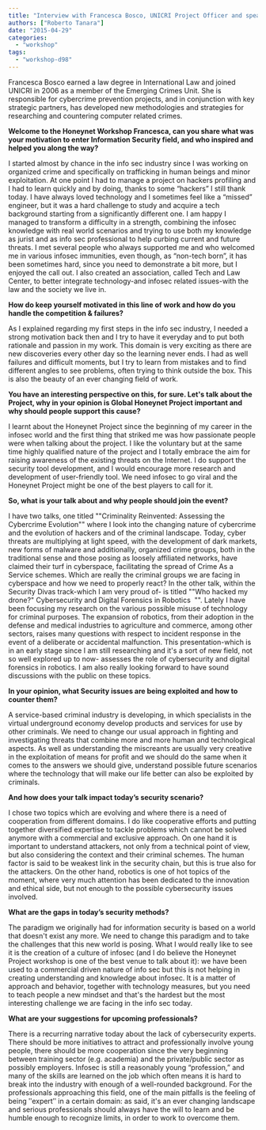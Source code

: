 ```yaml
---
title: "Interview with Francesca Bosco, UNICRI Project Officer and speaker at the Honeynet Workshop 2015"
authors: ["Roberto Tanara"]
date: "2015-04-29"
categories: 
  - "workshop"
tags: 
  - "workshop-d98"
---
```


Francesca Bosco earned a law degree in International Law and joined UNICRI in 2006 as a member of the Emerging Crimes Unit. She is responsible for cybercrime prevention projects, and in conjunction with key strategic partners, has developed new methodologies and strategies for researching and countering computer related crimes.

  

**Welcome to the Honeynet Workshop Francesca, can you share what was your motivation to enter Information Security field, and who inspired and helped you along the way?**

  

I started almost by chance in the info sec industry since I was working on organized crime and specifically on trafficking in human beings and minor exploitation. At one point I had to manage a project on hackers profiling and I had to learn quickly and by doing, thanks to some “hackers” I still thank today. I have always loved technology and I sometimes feel like a “missed” engineer, but it was a hard challenge to study and acquire a tech background starting from a significantly different one. I am happy I managed to transform a difficulty in a strength, combining the infosec knowledge with real world scenarios and trying to use both my knowledge as jurist and as info sec professional to help curbing current and future threats. I met several people who always supported me and who welcomed me in various infosec immunities, even though, as “non-tech born”, it has been sometimes hard, since you need to demonstrate a bit more, but I enjoyed the call out. I also created an association, called Tech and Law Center, to better integrate technology-and infosec related issues-with the law and the society we live in.

  

**How do keep yourself motivated in this line of work and how do you handle the competition & failures?**

  

As I explained regarding my first steps in the info sec industry, I needed a strong motivation back then and I try to have it everyday and to put both rationale and passion in my work. This domain is very exciting as there are new discoveries every other day so the learning never ends. I had as well failures and difficult moments, but I try to learn from mistakes and to find different angles to see problems, often trying to think outside the box. This is also the beauty of an ever changing field of work.

  

**You have an interesting perspective on this, for sure. Let's talk about the Project, why in your opinion is Global Honeynet Project important and why should people support this cause?**

  

I learnt about the Honeynet Project since the beginning of my career in the infosec world and the first thing that striked me was how passionate people were when talking about the project. I like the voluntary but at the same time highly qualified nature of the project and I totally embrace the aim for raising awareness of the existing threats on the Internet. I do support the security tool development, and I would encourage more research and development of user-friendly tool. We need infosec to go viral and the Honeynet Project might be one of the best players to call for it.

  

**So, what is your talk about and why people should join the event?**

  

I have two talks, one titled ""Criminality Reinvented: Assessing the Cybercrime Evolution"" where I look into the changing nature of cybercrime and the evolution of hackers and of the criminal landscape. Today, cyber threats are multiplying at light speed, with the development of dark markets, new forms of malware and additionally, organized crime groups, both in the traditional sense and those posing as loosely affiliated networks, have claimed their turf in cyberspace, facilitating the spread of Crime As a Service schemes. Which are really the criminal groups we are facing in cyberspace and how we need to properly react? In the other talk, within the Security Divas track-which I am very proud of- is titled ""Who hacked my drone?" Cybersecurity and Digital Forensics in Robotics  "". Lately I have been focusing my research on the various possible misuse of technology for criminal purposes. The expansion of robotics, from their adoption in the defense and medical industries to agriculture and commerce, among other sectors, raises many questions with respect to incident response in the event of a deliberate or accidental malfunction. This presentation-which is in an early stage since I am still researching and it's a sort of new field, not so well explored up to now- assesses the role of cybersecurity and digital forensics in robotics. I am also really looking forward to have sound discussions with the public on these topics.

  

**In your opinion, what Security issues are being exploited and how to counter them?**

  

A service-based criminal industry is developing, in which specialists in the virtual underground economy develop products and services for use by other criminals. We need to change our usual approach in fighting and investigating threats that combine more and more human and technological aspects. As well as understanding the miscreants are usually very creative in the exploitation of means for profit and we should do the same when it comes to the answers we should give, understand possible future scenarios where the technology that will make our life better can also be exploited by criminals.

  

**And how does your talk impact today’s security scenario?**

  

I chose two topics which are evolving and where there is a need of cooperation from different domains. I do like cooperative efforts and putting together diversified expertise to tackle problems which cannot be solved anymore with a commercial and exclusive approach. On one hand it is important to understand attackers, not only from a technical point of view, but also considering the context and their criminal schemes. The human factor is said to be weakest link in the security chain, but this is true also for the attackers. On the other hand, robotics is one of hot topics of the moment, where very much attention has been dedicated to the innovation and ethical side, but not enough to the possible cybersecurity issues involved.

  

**What are the gaps in today’s security methods?**

  

The paradigm we originally had for information security is based on a world that doesn't exist any more. We need to change this paradigm and to take the challenges that this new world is posing. What I would really like to see it is the creation of a culture of infosec (and I do believe the Honeynet Project workshop is one of the best venue to talk about it): we have been used to a commercial driven nature of info sec but this is not helping in creating understanding and knowledge about infosec. It is a matter of approach and behavior, together with technology measures, but you need to teach people a new mindset and that's the hardest but the most interesting challenge we are facing in the info sec today.

  

**What are your suggestions for upcoming professionals?**

  

There is a recurring narrative today about the lack of cybersecurity experts. There should be more initiatives to attract and professionally involve young people, there should be more cooperation since the very beginning between training sector (e.g. academia) and the private/public sector as possibly employers. Infosec is still a reasonably young “profession,” and many of the skills are learned on the job which often means it is hard to break into the industry with enough of a well-rounded background. For the professionals approaching this field, one of the main pitfalls is the feeling of being ʺexpertʺ in a certain domain: as said, it's an ever changing landscape and serious professionals should always have the will to learn and be humble enough to recognize limits, in order to work to overcome them.
